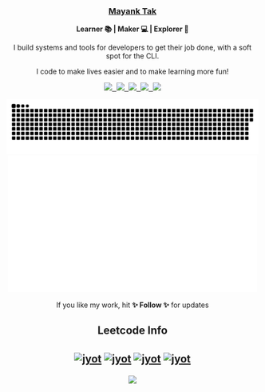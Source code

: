 <div align="center">
    <h3> <a href="https://mayanktakpc.github.io/links" target="_blank">Mayank Tak</a> </h3>
    <p> <b> Learner 📚 | Maker 💻 | Explorer 🔎 </b> </p>
    <p> I build systems and tools for developers to get their job done, with a soft spot for the CLI.</p>
    <p> I code to make lives easier and to make learning more fun! </p>
    <p align="center">
        <kbd>
            <a href="mailto:mayanktakpc@gmail.com" target="_blank" title="Mail">
                <img src="https://img.shields.io/badge/-Mail-ff4500?style=flat&logo=gmail&logoColor=white" />
            </a>
            <a href="https://mayanktakpc.github.io/projects" target="_blank" title="Projects"><img
                    src="https://img.shields.io/badge/-Projects-3a3a3a?style=flat&logo=github&logoColor=white" />
            </a>
            <a href="https://mayanktakpc.github.io/blog" target="_blank" title="Blog"><img
                    src="https://img.shields.io/badge/-Blog-ff8800?style=flat&logo=blogger&logoColor=white" />
            </a>
            <a href="https://x.com/mayank_tak15" target="_blank" title="Twitter - Mayank Tak">
                <img src="https://img.shields.io/badge/-Mayank_Tak15-00acee?style=flat&logo=Twitter&logoColor=white" />
            </a>
            <a href="https://www.linkedin.com/in/mayanktak15" target="_blank" title="LinkedIn - Mayank Tak">
                <img src="https://img.shields.io/badge/-Mayank_Tak-0072b1?style=flat&logo=Linkedin&logoColor=white" />
            </a>
        </kbd>
    </p>
    <a href="https://mayanktakpc.github.io/projects" target="_blank" title="Snake eats commits!">
        <img width="700" src="https://github.com/mayanktak15/profile/blob/master/assets/gen/snake.svg" />
    </a>
    <a href="https://mayanktakpc.github.io/projects" target="_blank" title="GitHub metrics!">
        <img width="500" src="https://github.com/mayanktak15/profile/blob/master/assets/gen/metrics.svg" />
    </a>
    <p> If you like my work, hit <b>✨ Follow ✨</b> for updates </p>
</div>

<div align="center"> 
  
<!--   <h2>🐍 Contributions 🐍</h2>
  <img alt="snake eating my contributions" src="https://raw.githubusercontent.com/salesp07/salesp07/output/github-contribution-grid-snake.svg" />
</div> -->
<h2 align="center">Leetcode Info<h2>  
<p align="center">
  <a href="https://leetcode.com/mayanktak/" target="_blank"><img align="center" src="https://leetcode.com/static/images/badges/2024/gif/2024-02.gif" alt="jyot" height="200" width="200" /></a>
  <a href="https://leetcode.com/u/mayanktak/" target="_blank"><img align="center" src="https://leetcode.com/static/images/badges/2024/gif/2024-03.gif" alt="jyot" height="200" width="200" /></a>
  <a href="https://leetcode.com/u/mayanktak/" target="_blank"><img align="center" src="https://assets.leetcode.com/static_assets/marketing/2024-200.gif" alt="jyot" height="200" width="200" /></a>
  <a href="https://leetcode.com/u/mayanktak/" target="_blank"><img align="center" src="https://assets.leetcode.com/static_assets/marketing/2024-100.gif" alt="jyot" height="200" width="200" /></a>
</p>
<p align="center">
  
  <img  align=top flex-grow=1 src="https://leetcard.jacoblin.cool/its-nishant320?theme=dark&font=Nunito&ext=heatmap" />  
</p>

